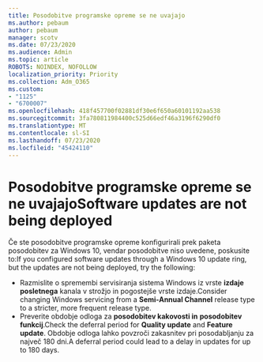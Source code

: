 ```yaml
---
title: Posodobitve programske opreme se ne uvajajo
ms.author: pebaum
author: pebaum
manager: scotv
ms.date: 07/23/2020
ms.audience: Admin
ms.topic: article
ROBOTS: NOINDEX, NOFOLLOW
localization_priority: Priority
ms.collection: Adm_O365
ms.custom:
- "1125"
- "6700007"
ms.openlocfilehash: 418f457700f02881df30e6f650a60101192aa538
ms.sourcegitcommit: 3fa780811984400c525d66edf46a3196f6290df0
ms.translationtype: MT
ms.contentlocale: sl-SI
ms.lasthandoff: 07/23/2020
ms.locfileid: "45424110"
---
```

# <a name="software-updates-are-not-being-deployed"></a><span data-ttu-id="ebf67-102">Posodobitve programske opreme se ne uvajajo</span><span class="sxs-lookup"><span data-stu-id="ebf67-102">Software updates are not being deployed</span></span>

<span data-ttu-id="ebf67-103">Če ste posodobitve programske opreme konfigurirali prek paketa posodobitev za Windows 10, vendar posodobitve niso uvedene, poskusite to:</span><span class="sxs-lookup"><span data-stu-id="ebf67-103">If you configured software updates through a Windows 10 update ring, but the updates are not being deployed, try the following:</span></span>  

- <span data-ttu-id="ebf67-104">Razmislite o spremembi servisiranja sistema Windows iz vrste **izdaje posletnega** kanala v strožjo in pogostejše vrste izdaje.</span><span class="sxs-lookup"><span data-stu-id="ebf67-104">Consider changing Windows servicing from a  **Semi-Annual Channel**  release type to a stricter, more frequent release type.</span></span>
- <span data-ttu-id="ebf67-105">Preverite obdobje odloga za **posodobitev kakovosti in** **posodobitev funkcij**.</span><span class="sxs-lookup"><span data-stu-id="ebf67-105">Check the deferral period for  **Quality update**  and  **Feature update**.</span></span> <span data-ttu-id="ebf67-106">Obdobje odloga lahko povzroči zakasnitev pri posodabljanju za največ 180 dni.</span><span class="sxs-lookup"><span data-stu-id="ebf67-106">A deferral period could lead to a delay in updates for up to 180 days.</span></span>
